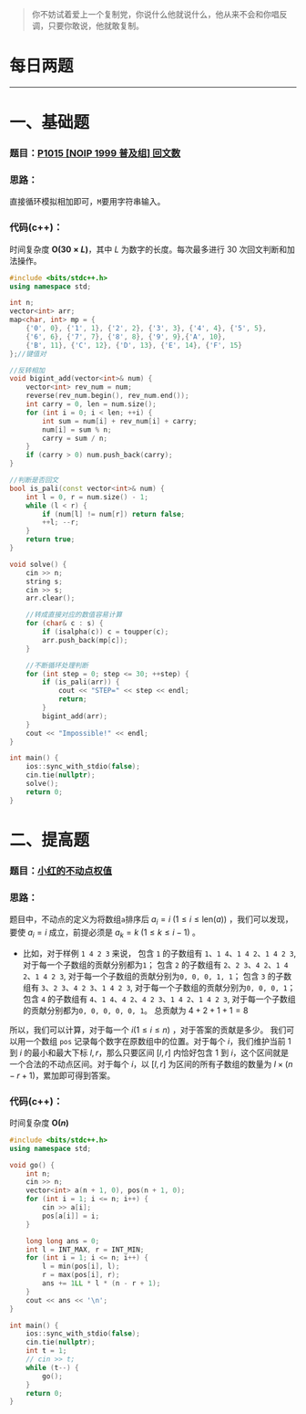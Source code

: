 >你不妨试着爱上一个复制党，你说什么他就说什么，他从来不会和你唱反调，只要你敢说，他就敢复制。

# 每日两题
---


# 一、基础题
### 题目：[P1015 [NOIP 1999 普及组] 回文数](https://www.luogu.com.cn/problem/P1015)

### 思路：
直接循环模拟相加即可，`M`要用字符串输入。
### 代码(c++)：
时间复杂度 **O($30 \times L$)**，其中 $L$ 为数字的长度。每次最多进行 30 次回文判断和加法操作。
```cpp
#include <bits/stdc++.h>
using namespace std;

int n;
vector<int> arr;
map<char, int> mp = {
    {'0', 0}, {'1', 1}, {'2', 2}, {'3', 3}, {'4', 4}, {'5', 5}, 
    {'6', 6}, {'7', 7}, {'8', 8}, {'9', 9},{'A', 10}, 
    {'B', 11}, {'C', 12}, {'D', 13}, {'E', 14}, {'F', 15}
};//键值对

//反转相加
void bigint_add(vector<int>& num) {
    vector<int> rev_num = num;
    reverse(rev_num.begin(), rev_num.end());
    int carry = 0, len = num.size();
    for (int i = 0; i < len; ++i) {
        int sum = num[i] + rev_num[i] + carry;
        num[i] = sum % n;
        carry = sum / n;
    }
    if (carry > 0) num.push_back(carry);
}

//判断是否回文
bool is_pali(const vector<int>& num) {
    int l = 0, r = num.size() - 1;
    while (l < r) {
        if (num[l] != num[r]) return false;
        ++l; --r;
    }
    return true;
}

void solve() {
    cin >> n;
    string s;
    cin >> s;
    arr.clear();

    //转成直接对应的数值容易计算
    for (char& c : s) {
        if (isalpha(c)) c = toupper(c);
        arr.push_back(mp[c]);
    }

    //不断循环处理判断
    for (int step = 0; step <= 30; ++step) {
        if (is_pali(arr)) {
            cout << "STEP=" << step << endl;
            return;
        }
        bigint_add(arr);
    }
    cout << "Impossible!" << endl;
}

int main() {
    ios::sync_with_stdio(false);
    cin.tie(nullptr);
    solve();
    return 0;
}
```


# 二、提高题
### 题目：[小红的不动点权值](https://ac.nowcoder.com/acm/problem/299558)
### 思路：
题目中，不动点的定义为将数组`a`排序后 $a_i=i\ (1 \leq i \leq \text{len}(a))$ ，我们可以发现，要使 $a_i=i$ 成立，前提必须是 $a_k=k\ (1 \leq k \leq i-1)$ 。

- 比如，对于样例 `1 4 2 3` 来说，
包含 `1` 的子数组有 `1`、`1 4`、`1 4 2`、`1 4 2 3`, 对于每一个子数组的贡献分别都为`1`；
包含 `2` 的子数组有 `2`、`2 3`、`4 2`、`1 4 2`、`1 4 2 3`, 对于每一个子数组的贡献分别为`0, 0, 0, 1, 1`；
包含 `3` 的子数组有 `3`、`2 3`、`4 2 3`、`1 4 2 3`, 对于每一个子数组的贡献分别为`0, 0, 0, 1`；
包含 `4` 的子数组有 `4`、`1 4`、`4 2`、`4 2 3`、`1 4 2`、`1 4 2 3`, 对于每一个子数组的贡献分别都为`0, 0, 0, 0, 0, 1`。
总贡献为 $4 + 2 + 1 + 1 = 8$

所以，我们可以计算，对于每一个 $i(1 \leq i \leq n)$ ，对于答案的贡献是多少。
我们可以用一个数组 `pos` 记录每个数字在原数组中的位置。对于每个 $i$，我们维护当前 $1$ 到 $i$ 的最小和最大下标 $l, r$，那么只要区间 $[l, r]$ 内恰好包含 $1$ 到 $i$，这个区间就是一个合法的不动点区间。对于每个 $i$，以 $[l, r]$ 为区间的所有子数组的数量为 $l \times (n - r + 1)$，累加即可得到答案。

### 代码(c++)：
时间复杂度 **O($n$)**

```cpp
#include <bits/stdc++.h>
using namespace std;

void go() {
    int n;
    cin >> n;
    vector<int> a(n + 1, 0), pos(n + 1, 0);
    for (int i = 1; i <= n; i++) {
        cin >> a[i];
        pos[a[i]] = i;
    }

    long long ans = 0;
    int l = INT_MAX, r = INT_MIN;
    for (int i = 1; i <= n; i++) {
        l = min(pos[i], l);
        r = max(pos[i], r);
        ans += 1LL * l * (n - r + 1);
    }
    cout << ans << '\n';
}

int main() {
    ios::sync_with_stdio(false);
    cin.tie(nullptr);
    int t = 1;
    // cin >> t;
    while (t--) {
        go();
    }
    return 0;
}
```